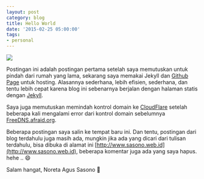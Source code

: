 ```yaml
---
layout: post
category: blog
title: Hello World
date: '2015-02-25 05:00:00'
tags:
- personal
---
```


![](http://pcplacements.com/wp-content/uploads/Hello-Picture.gif)

Postingan ini adalah postingan pertama setelah saya memutuskan untuk pindah dari rumah yang lama, sekarang saya memakai Jekyll dan [Github Page](http://pages.github.com) untuk hosting. Alasannya sederhana, lebih efisien, sederhana, dan tentu lebih cepat karena blog ini sebenarnya berjalan dengan halaman statis dengan [Jekyll](http://jekyllrb.com).

Saya juga memutuskan memindah kontrol domain ke [CloudFlare](http://cloudflare.com) setelah beberapa kali mengalami error dari kontrol domain sebelumnya [FreeDNS.afraid.org](http://freedns.afraid.org).

Beberapa postingan saya salin ke tempat baru ini. Dan tentu, postingan dari blog terdahulu juga masih ada, mungkin jika ada yang dicari dari tulisan terdahulu, bisa dibuka di alamat ini [http://www.sasono.web.id](http://www.sasono.web.id), beberapa komentar juga ada yang saya hapus. hehe .. :smile:

Salam hangat, Noreta Agus Sasono :pray:
